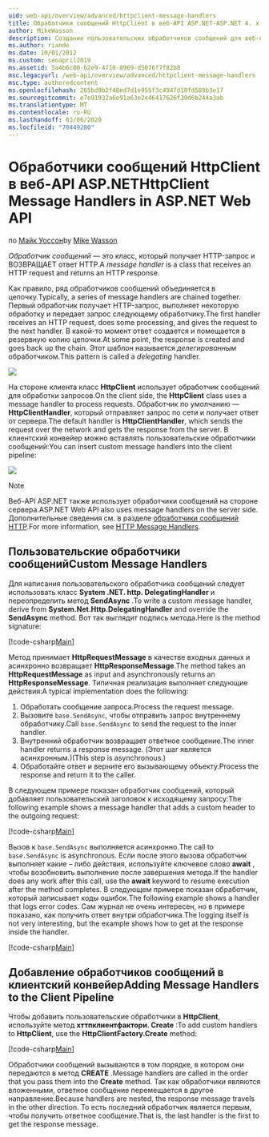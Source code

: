 ```yaml
---
uid: web-api/overview/advanced/httpclient-message-handlers
title: Обработчики сообщений HttpClient в веб-API ASP.NET-ASP.NET 4. x
author: MikeWasson
description: Создание пользовательских обработчиков сообщений для веб-API ASP.NET в ASP.NET 4. x
ms.author: riande
ms.date: 10/01/2012
ms.custom: seoapril2019
ms.assetid: 5a4b6c80-b2e9-4710-8969-d5076f7f82b8
msc.legacyurl: /web-api/overview/advanced/httpclient-message-handlers
msc.type: authoredcontent
ms.openlocfilehash: 265bd9b2f48ed7d1e955f3c4947d10fd589b3e17
ms.sourcegitcommit: e7e91932a6e91a63e2e46417626f39d6b244a3ab
ms.translationtype: MT
ms.contentlocale: ru-RU
ms.lasthandoff: 03/06/2020
ms.locfileid: "78449280"
---
```

# <a name="httpclient-message-handlers-in-aspnet-web-api"></a><span data-ttu-id="b0a98-103">Обработчики сообщений HttpClient в веб-API ASP.NET</span><span class="sxs-lookup"><span data-stu-id="b0a98-103">HttpClient Message Handlers in ASP.NET Web API</span></span>

<span data-ttu-id="b0a98-104">по [Майк Уоссон](https://github.com/MikeWasson)</span><span class="sxs-lookup"><span data-stu-id="b0a98-104">by [Mike Wasson](https://github.com/MikeWasson)</span></span>

<span data-ttu-id="b0a98-105">*Обработчик сообщений* — это класс, который получает HTTP-запрос и ВОЗВРАЩАЕТ ответ HTTP.</span><span class="sxs-lookup"><span data-stu-id="b0a98-105">A *message handler* is a class that receives an HTTP request and returns an HTTP response.</span></span>

<span data-ttu-id="b0a98-106">Как правило, ряд обработчиков сообщений объединяется в цепочку.</span><span class="sxs-lookup"><span data-stu-id="b0a98-106">Typically, a series of message handlers are chained together.</span></span> <span data-ttu-id="b0a98-107">Первый обработчик получает HTTP-запрос, выполняет некоторую обработку и передает запрос следующему обработчику.</span><span class="sxs-lookup"><span data-stu-id="b0a98-107">The first handler receives an HTTP request, does some processing, and gives the request to the next handler.</span></span> <span data-ttu-id="b0a98-108">В какой-то момент ответ создается и помещается в резервную копию цепочки.</span><span class="sxs-lookup"><span data-stu-id="b0a98-108">At some point, the response is created and goes back up the chain.</span></span> <span data-ttu-id="b0a98-109">Этот шаблон называется *делегированным* обработчиком.</span><span class="sxs-lookup"><span data-stu-id="b0a98-109">This pattern is called a *delegating* handler.</span></span>

![](httpclient-message-handlers/_static/image1.png)

<span data-ttu-id="b0a98-110">На стороне клиента класс **HttpClient** использует обработчик сообщений для обработки запросов.</span><span class="sxs-lookup"><span data-stu-id="b0a98-110">On the client side, the **HttpClient** class uses a message handler to process requests.</span></span> <span data-ttu-id="b0a98-111">Обработчик по умолчанию — **HttpClientHandler**, который отправляет запрос по сети и получает ответ от сервера.</span><span class="sxs-lookup"><span data-stu-id="b0a98-111">The default handler is **HttpClientHandler**, which sends the request over the network and gets the response from the server.</span></span> <span data-ttu-id="b0a98-112">В клиентский конвейер можно вставлять пользовательские обработчики сообщений:</span><span class="sxs-lookup"><span data-stu-id="b0a98-112">You can insert custom message handlers into the client pipeline:</span></span>

![](httpclient-message-handlers/_static/image2.png)

> [!NOTE]
> <span data-ttu-id="b0a98-113">Веб-API ASP.NET также использует обработчики сообщений на стороне сервера.</span><span class="sxs-lookup"><span data-stu-id="b0a98-113">ASP.NET Web API also uses message handlers on the server side.</span></span> <span data-ttu-id="b0a98-114">Дополнительные сведения см. в разделе [обработчики сообщений HTTP](http-message-handlers.md).</span><span class="sxs-lookup"><span data-stu-id="b0a98-114">For more information, see [HTTP Message Handlers](http-message-handlers.md).</span></span>

## <a name="custom-message-handlers"></a><span data-ttu-id="b0a98-115">Пользовательские обработчики сообщений</span><span class="sxs-lookup"><span data-stu-id="b0a98-115">Custom Message Handlers</span></span>

<span data-ttu-id="b0a98-116">Для написания пользовательского обработчика сообщений следует использовать класс **System .NET. http. DelegatingHandler** и переопределить метод **SendAsync** .</span><span class="sxs-lookup"><span data-stu-id="b0a98-116">To write a custom message handler, derive from **System.Net.Http.DelegatingHandler** and override the **SendAsync** method.</span></span> <span data-ttu-id="b0a98-117">Вот так выглядит подпись метода.</span><span class="sxs-lookup"><span data-stu-id="b0a98-117">Here is the method signature:</span></span>

[!code-csharp[Main](httpclient-message-handlers/samples/sample1.cs)]

<span data-ttu-id="b0a98-118">Метод принимает **HttpRequestMessage** в качестве входных данных и асинхронно возвращает **HttpResponseMessage**.</span><span class="sxs-lookup"><span data-stu-id="b0a98-118">The method takes an **HttpRequestMessage** as input and asynchronously returns an **HttpResponseMessage**.</span></span> <span data-ttu-id="b0a98-119">Типичная реализация выполняет следующие действия:</span><span class="sxs-lookup"><span data-stu-id="b0a98-119">A typical implementation does the following:</span></span>

1. <span data-ttu-id="b0a98-120">Обработать сообщение запроса.</span><span class="sxs-lookup"><span data-stu-id="b0a98-120">Process the request message.</span></span>
2. <span data-ttu-id="b0a98-121">Вызовите `base.SendAsync`, чтобы отправить запрос внутреннему обработчику.</span><span class="sxs-lookup"><span data-stu-id="b0a98-121">Call `base.SendAsync` to send the request to the inner handler.</span></span>
3. <span data-ttu-id="b0a98-122">Внутренний обработчик возвращает ответное сообщение.</span><span class="sxs-lookup"><span data-stu-id="b0a98-122">The inner handler returns a response message.</span></span> <span data-ttu-id="b0a98-123">(Этот шаг является асинхронным.)</span><span class="sxs-lookup"><span data-stu-id="b0a98-123">(This step is asynchronous.)</span></span>
4. <span data-ttu-id="b0a98-124">Обработайте ответ и верните его вызывающему объекту.</span><span class="sxs-lookup"><span data-stu-id="b0a98-124">Process the response and return it to the caller.</span></span>

<span data-ttu-id="b0a98-125">В следующем примере показан обработчик сообщений, который добавляет пользовательский заголовок к исходящему запросу:</span><span class="sxs-lookup"><span data-stu-id="b0a98-125">The following example shows a message handler that adds a custom header to the outgoing request:</span></span>

[!code-csharp[Main](httpclient-message-handlers/samples/sample2.cs)]

<span data-ttu-id="b0a98-126">Вызов к `base.SendAsync` выполняется асинхронно.</span><span class="sxs-lookup"><span data-stu-id="b0a98-126">The call to `base.SendAsync` is asynchronous.</span></span> <span data-ttu-id="b0a98-127">Если после этого вызова обработчик выполняет какие – либо действия, используйте ключевое слово **await** , чтобы возобновить выполнение после завершения метода.</span><span class="sxs-lookup"><span data-stu-id="b0a98-127">If the handler does any work after this call, use the **await** keyword to resume execution after the method completes.</span></span> <span data-ttu-id="b0a98-128">В следующем примере показан обработчик, который записывает коды ошибок.</span><span class="sxs-lookup"><span data-stu-id="b0a98-128">The following example shows a handler that logs error codes.</span></span> <span data-ttu-id="b0a98-129">Сам журнал не очень интересен, но в примере показано, как получить ответ внутри обработчика.</span><span class="sxs-lookup"><span data-stu-id="b0a98-129">The logging itself is not very interesting, but the example shows how to get at the response inside the handler.</span></span>

[!code-csharp[Main](httpclient-message-handlers/samples/sample3.cs?highlight=10,13)]

## <a name="adding-message-handlers-to-the-client-pipeline"></a><span data-ttu-id="b0a98-130">Добавление обработчиков сообщений в клиентский конвейер</span><span class="sxs-lookup"><span data-stu-id="b0a98-130">Adding Message Handlers to the Client Pipeline</span></span>

<span data-ttu-id="b0a98-131">Чтобы добавить пользовательские обработчики в **HttpClient**, используйте метод **хттпклиентфактори. Create** :</span><span class="sxs-lookup"><span data-stu-id="b0a98-131">To add custom handlers to **HttpClient**, use the **HttpClientFactory.Create** method:</span></span>

[!code-csharp[Main](httpclient-message-handlers/samples/sample4.cs)]

<span data-ttu-id="b0a98-132">Обработчики сообщений вызываются в том порядке, в котором они передаются в метод **CREATE** .</span><span class="sxs-lookup"><span data-stu-id="b0a98-132">Message handlers are called in the order that you pass them into the **Create** method.</span></span> <span data-ttu-id="b0a98-133">Так как обработчики являются вложенными, ответное сообщение перемещается в другое направление.</span><span class="sxs-lookup"><span data-stu-id="b0a98-133">Because handlers are nested, the response message travels in the other direction.</span></span> <span data-ttu-id="b0a98-134">То есть последний обработчик является первым, чтобы получить ответное сообщение.</span><span class="sxs-lookup"><span data-stu-id="b0a98-134">That is, the last handler is the first to get the response message.</span></span>
